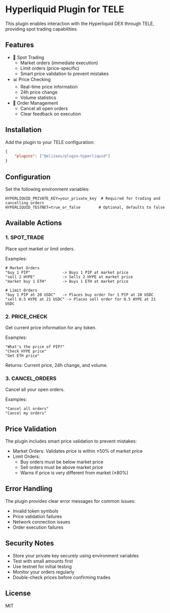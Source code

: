 # Hyperliquid Plugin for TELE

This plugin enables interaction with the Hyperliquid DEX through TELE, providing spot trading capabilities.

## Features

- 💱 Spot Trading
    - Market orders (immediate execution)
    - Limit orders (price-specific)
    - Smart price validation to prevent mistakes
- 📊 Price Checking
    - Real-time price information
    - 24h price change
    - Volume statistics
- 🔄 Order Management
    - Cancel all open orders
    - Clear feedback on execution

## Installation

Add the plugin to your TELE configuration:

```json
{
    "plugins": ["@elizaos/plugin-hyperliquid"]
}
```

## Configuration

Set the following environment variables:

```env
HYPERLIQUID_PRIVATE_KEY=your_private_key  # Required for trading and cancelling orders
HYPERLIQUID_TESTNET=true_or_false        # Optional, defaults to false
```

## Available Actions

### 1. SPOT_TRADE

Place spot market or limit orders.

Examples:

```
# Market Orders
"buy 1 PIP"              -> Buys 1 PIP at market price
"sell 2 HYPE"            -> Sells 2 HYPE at market price
"market buy 1 ETH"       -> Buys 1 ETH at market price

# Limit Orders
"buy 1 PIP at 20 USDC"   -> Places buy order for 1 PIP at 20 USDC
"sell 0.5 HYPE at 21 USDC" -> Places sell order for 0.5 HYPE at 21 USDC
```

### 2. PRICE_CHECK

Get current price information for any token.

Examples:

```
"What's the price of PIP?"
"Check HYPE price"
"Get ETH price"
```

Returns: Current price, 24h change, and volume.

### 3. CANCEL_ORDERS

Cancel all your open orders.

Examples:

```
"Cancel all orders"
"Cancel my orders"
```

## Price Validation

The plugin includes smart price validation to prevent mistakes:

- Market Orders: Validates price is within ±50% of market price
- Limit Orders:
    - Buy orders must be below market price
    - Sell orders must be above market price
    - Warns if price is very different from market (±80%)

## Error Handling

The plugin provides clear error messages for common issues:

- Invalid token symbols
- Price validation failures
- Network connection issues
- Order execution failures

## Security Notes

- Store your private key securely using environment variables
- Test with small amounts first
- Use testnet for initial testing
- Monitor your orders regularly
- Double-check prices before confirming trades

## License

MIT
